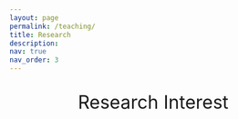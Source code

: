 ```yaml
---
layout: page
permalink: /teaching/
title: Research
description: 
nav: true
nav_order: 3
---
```



<p style="text-align: center; font-size: 32px;">
    Research Interest


</p>
